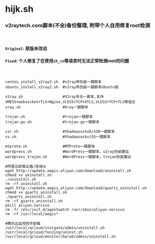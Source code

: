 # hijk.sh
### v2raytech.com脚本(不全)备份整理, 附带个人自用修复root检测
&nbsp;
#### `Original`: 原版未改动
#### `Fixed`: 个人修复了在使用`zh_cn`等语言时无法正常检测root的问题
&nbsp;
```
centos_install_v2ray2.sh  #v2ray带伪装一键脚本
ubuntu_install_v2ray2.sh  #v2ray带伪装一键脚本Ubuntu版
```
```
v2ray.sh                  #V2ray多合一脚本,支持VMESS+websocket+TLS+Nginx,VLESS+TCP+XTLS,VLESS+TCP+TLS等组合
xray.sh                   #Xray一键脚本
```
```
trojan.sh                 #trojan一键脚本
trojan-go.sh              #trojan-go一键脚本
```
```
ssr.sh                    #ShadowsocksR/SSR一键脚本
ss.sh                     #Shadowsocks/SS一键脚本
```
```
mtproto.sh                #MTProto一键脚本
wordpress.sh              #WordPress一键脚本，v2ray伪装建站
wordpress_trojan.sh       #WordPress一键脚本，trojan伪装建站
```
```
#阿里云卸载云盾/安骑士
wget http://update.aegis.aliyun.com/download/uninstall.sh
chmod +x uninstall.sh
./uninstall.sh
rm -rf uninstall.sh
wget http://update.aegis.aliyun.com/download/quartz_uninstall.sh
chmod +x quartz_uninstall.sh
./quartz_uninstall.sh
rm -rf quartz_uninstall.sh
pkill aliyun-service
rm -fr /etc/init.d/agentwatch /usr/sbin/aliyun-service
rm -rf /usr/local/aegis*
```
```
#腾讯云监控软件卸载
/usr/local/qcloud/stargate/admin/uninstall.sh
/usr/local/qcloud/YunJing/uninst.sh
/usr/local/qcloud/monitor/barad/admin/uninstall.sh
```

